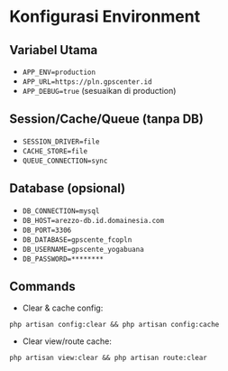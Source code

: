 # Konfigurasi Environment

## Variabel Utama
- `APP_ENV=production`
- `APP_URL=https://pln.gpscenter.id`
- `APP_DEBUG=true` (sesuaikan di production)

## Session/Cache/Queue (tanpa DB)
- `SESSION_DRIVER=file`
- `CACHE_STORE=file`
- `QUEUE_CONNECTION=sync`

## Database (opsional)
- `DB_CONNECTION=mysql`
- `DB_HOST=arezzo-db.id.domainesia.com`
- `DB_PORT=3306`
- `DB_DATABASE=gpscente_fcopln`
- `DB_USERNAME=gpscente_yogabuana`
- `DB_PASSWORD=********`

## Commands
- Clear & cache config:
```
php artisan config:clear && php artisan config:cache
```
- Clear view/route cache:
```
php artisan view:clear && php artisan route:clear
```
